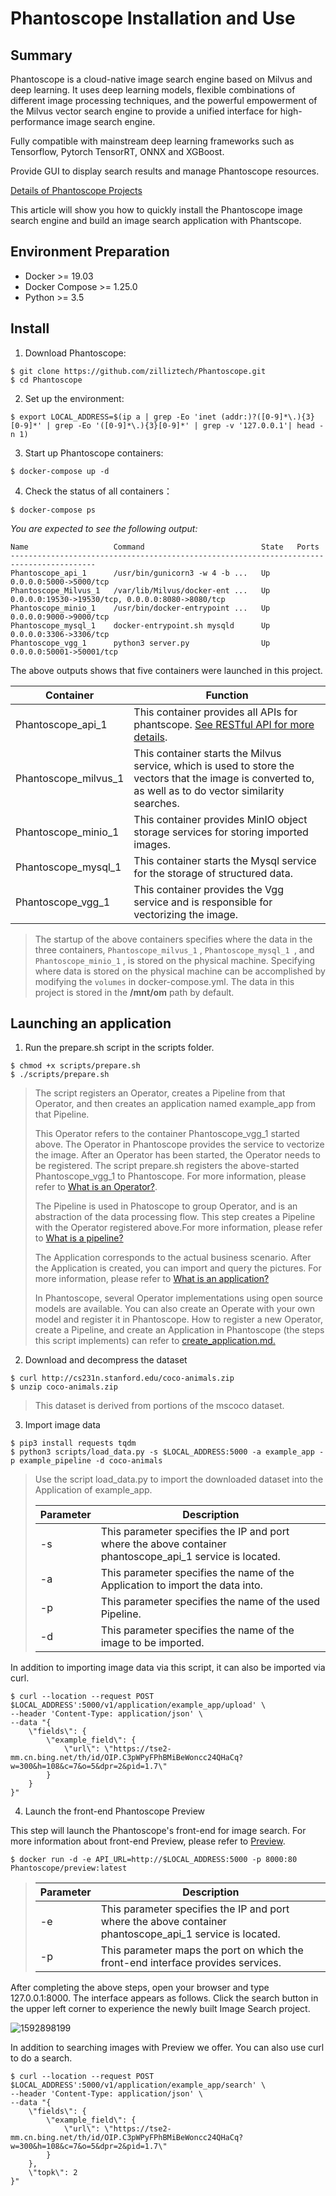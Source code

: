 # Phantoscope Installation and Use 

## Summary

Phantoscope is a cloud-native image search engine based on Milvus and deep learning. It uses deep learning models, flexible combinations of different image processing techniques, and the powerful empowerment of the Milvus vector search engine to provide a unified interface for high-performance image search engine.

Fully compatible with mainstream deep learning frameworks such as Tensorflow, Pytorch TensorRT, ONNX and XGBoost.

Provide GUI to display search results and manage Phantoscope resources.

[Details of Phantoscope Projects](https://github.com/zilliztech/Phantoscope/tree/0.1.0)

This article will show you how to quickly install the Phantoscope image search engine and build an image search application with Phantscope.

## Environment Preparation

- Docker >= 19.03
- Docker Compose >= 1.25.0
- Python >= 3.5

## Install

1. Download Phantoscope:

```shell
$ git clone https://github.com/zilliztech/Phantoscope.git
$ cd Phantoscope
```

2. Set up the environment:

```shell
$ export LOCAL_ADDRESS=$(ip a | grep -Eo 'inet (addr:)?([0-9]*\.){3}[0-9]*' | grep -Eo '([0-9]*\.){3}[0-9]*' | grep -v '127.0.0.1'| head -n 1)
```

3. Start up Phantoscope containers:

```shell
$ docker-compose up -d
```

4. Check the status of all containers：

```shell
$ docker-compose ps
```

*You are expected to see the following output:*

```
Name                   Command                          State   Ports
-----------------------------------------------------------------------------------------
Phantoscope_api_1      /usr/bin/gunicorn3 -w 4 -b ...   Up      0.0.0.0:5000->5000/tcp
Phantoscope_Milvus_1   /var/lib/Milvus/docker-ent ...   Up      0.0.0.0:19530->19530/tcp, 0.0.0.0:8080->8080/tcp
Phantoscope_minio_1    /usr/bin/docker-entrypoint ...   Up      0.0.0.0:9000->9000/tcp
Phantoscope_mysql_1    docker-entrypoint.sh mysqld      Up      0.0.0.0:3306->3306/tcp
Phantoscope_vgg_1      python3 server.py                Up      0.0.0.0:50001->50001/tcp
```

The above outputs shows that five containers were launched in this project.

| Container            | Function                                                     |
| -------------------- | ------------------------------------------------------------ |
| Phantoscope_api_1    | This container provides all APIs for phantscope. [See RESTful API  for more details](https://app.swaggerhub.com/apis-docs/phantoscope/Phantoscope/0.1.0). |
| Phantoscope_milvus_1 | This container starts the Milvus service, which is used to store the vectors that the image is converted to, as well as to do vector similarity searches. |
| Phantoscope_minio_1  | This container provides MinIO object storage services for storing imported images. |
| Phantoscope_mysql_1  | This container starts the Mysql service for the storage of structured data. |
| Phantoscope_vgg_1    | This container provides the Vgg service and is responsible for vectorizing the image. |

> The startup of the above containers specifies where the data in the three containers, `Phantoscope_milvus_1` , `Phantoscope_mysql_1 `, and `Phantoscope_minio_1` , is stored on the physical machine. Specifying where data is stored on the physical machine can be accomplished by modifying the `volumes` in docker-compose.yml. The data in this project is stored in the **/mnt/om** path by default.



## Launching an application

1. Run the prepare.sh script in the scripts folder.

```shell
$ chmod +x scripts/prepare.sh
$ ./scripts/prepare.sh
```

> The script registers an Operator, creates a Pipeline from that Operator, and then creates an application named example_app from that Pipeline.
>
> This Operator refers to the container Phantoscope_vgg_1 started above. The Operator in Phantoscope provides the service to vectorize the image. After an Operator has been started, the Operator needs to be registered. The script prepare.sh registers the above-started Phantoscope_vgg_1 to Phantoscope. For more information, please refer to [What is an Operator?](https://github.com/zilliztech/phantoscope/blob/0.1.0/docs/site/en/tutorials/operator.md).
>
> The Pipeline is used in Phatoscope to group Operator, and is an abstraction of the data processing flow. This step creates a Pipeline with the Operator registered above.For more information, please refer to [What is a pipeline?](https://github.com/zilliztech/phantoscope/blob/0.1.0/docs/site/en/tutorials/pipeline.md)
>
> The Application corresponds to the actual business scenario. After the Application is created, you can import and query the pictures. For more information, please refer to [What is an application?](https://github.com/zilliztech/phantoscope/blob/0.1.0/docs/site/en/tutorials/application.md)
>
> In Phantoscope, several Operator implementations using open source models are available. You can also create an Operate with your own model and register it in Phantoscope. How to register a new Operator, create a Pipeline, and create an Application in Phantoscope (the steps this script implements) can refer to [create_application.md.](create_application.md)



2. Download and decompress the dataset

```shell
$ curl http://cs231n.stanford.edu/coco-animals.zip
$ unzip coco-animals.zip
```

> This dataset is derived from portions of the mscoco dataset.



3. Import image data

```shell
$ pip3 install requests tqdm
$ python3 scripts/load_data.py -s $LOCAL_ADDRESS:5000 -a example_app -p example_pipeline -d coco-animals
```

> Use the script load_data.py to import the downloaded dataset into the Application of example_app.
>
> | Parameter | Description                                                  |
> | --------- | ------------------------------------------------------------ |
> | -s        | This parameter specifies the IP and port where the above container phantoscope_api_1 service is located. |
> | -a        | This parameter specifies the name of the Application to import the data into. |
> | -p        | This parameter specifies the name of the used Pipeline.      |
> | -d        | This parameter specifies the name of the image to be imported. |
>

In addition to importing image data via this script, it can also be imported via curl.

```shell
$ curl --location --request POST $LOCAL_ADDRESS':5000/v1/application/example_app/upload' \
--header 'Content-Type: application/json' \
--data "{
    \"fields\": {
        \"example_field\": {
            \"url\": \"https://tse2-mm.cn.bing.net/th/id/OIP.C3pWPyFPhBMiBeWoncc24QHaCq?w=300&h=108&c=7&o=5&dpr=2&pid=1.7\"
        }
    }
}"
```



4. Launch the front-end Phantoscope Preview 

This step will launch the Phantoscope's front-end for image search. For more information about front-end Preview, please refer to [Preview](https://github.com/zilliztech/phantoscope/blob/0.1.0/docs/site/en/tutorials/preview.md).

```shell
$ docker run -d -e API_URL=http://$LOCAL_ADDRESS:5000 -p 8000:80 Phantoscope/preview:latest
```

> | Parameter | Description                                                  |
>| --------- | ------------------------------------------------------------ |
> | -e        | This parameter specifies the IP and port where the above container phantoscope_api_1 service is located. |
> | -p        | This parameter maps the port on which the front-end interface provides services. |
> 

After completing the above steps, open your browser and type 127.0.0.1:8000. The interface appears as follows. Click the search button in the upper left corner to experience the newly built Image Search project.

![1592898199](../tutorials/pic/1592898199.png)

In addition to searching images with Preview we offer. You can also use curl to do a search.

```shell
$ curl --location --request POST $LOCAL_ADDRESS':5000/v1/application/example_app/search' \
--header 'Content-Type: application/json' \
--data "{
    \"fields\": {
        \"example_field\": {
            \"url\": \"https://tse2-mm.cn.bing.net/th/id/OIP.C3pWPyFPhBMiBeWoncc24QHaCq?w=300&h=108&c=7&o=5&dpr=2&pid=1.7\"
        }
    },
    \"topk\": 2
}"
```

















